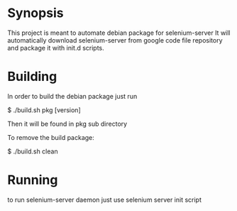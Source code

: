 # Synopsis

This project is meant to automate debian package for selenium-server
It will automatically download selenium-server from google code
file repository and package it with init.d scripts. 

# Building

In order to build the debian package just run

  $ ./build.sh pkg [version]

Then it will be found in pkg sub directory
 
To remove the build package:

  $ ./build.sh clean
  
# Running

to run selenium-server daemon just use selenium server init script
